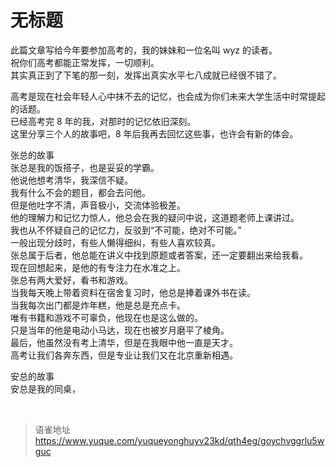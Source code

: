 # 无标题
此篇文章写给今年要参加高考的，我的妹妹和一位名叫 wyz 的读者。  
祝你们高考都能正常发挥，一切顺利。  
其实真正到了下笔的那一刻，发挥出真实水平七八成就已经很不错了。

高考是现在社会年轻人心中抹不去的记忆，也会成为你们未来大学生活中时常提起的话题。  
已经高考完 8 年的我，对那时的记忆依旧深刻。  
这里分享三个人的故事吧，8 年后我再去回忆这些事，也许会有新的体会。

张总的故事  
张总是我的饭搭子，也是妥妥的学霸。  
他说他想考清华，我深信不疑。  
我有什么不会的题目，都会去问他。  
但是他吐字不清，声音极小，交流体验极差。  
他的理解力和记忆力惊人，他总会在我的疑问中说，这道题老师上课讲过。  
我也从不怀疑自己的记忆力，反驳到“不可能，绝对不可能。”  
一般出现分歧时，有些人懒得细纠，有些人喜欢较真。  
张总属于后者，他总能在讲义中找到原题或者答案，还一定要翻出来给我看。  
现在回想起来，是他的有专注力在水准之上。  
张总有两大爱好，看书和游戏。  
当我每天晚上带着资料在宿舍复习时，他总是捧着课外书在读。  
当我每次出门都是炸年糕，他是总是充点卡。  
唯有书籍和游戏不可辜负，他现在也是这么做的。  
只是当年的他是电动小马达，现在也被岁月磨平了棱角。  
最后，他虽然没有考上清华，但是在我眼中他一直是天才。  
高考让我们各奔东西，但是专业让我们又在北京重新相遇。

安总的故事  
安总是我的同桌，

<br>
  
> 语雀地址 https://www.yuque.com/yuqueyonghuyv23kd/qth4eg/goychvggrlu5wguc